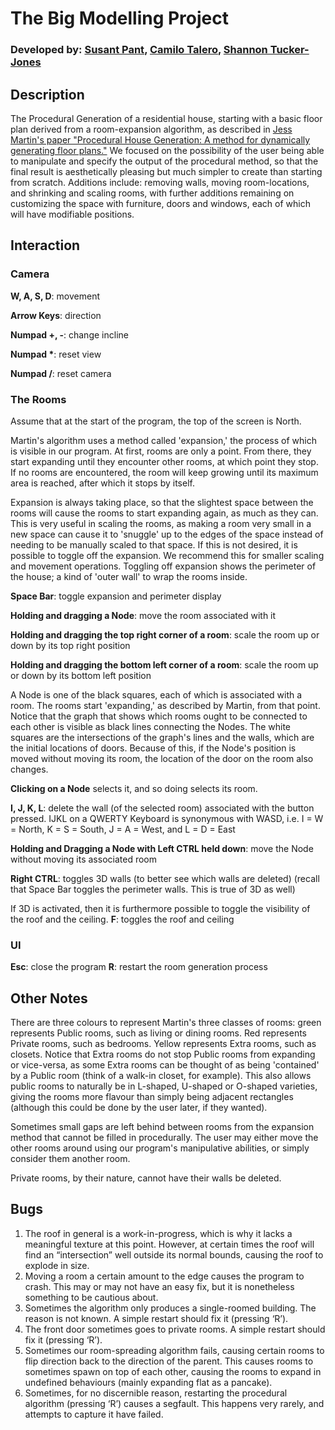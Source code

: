 # The Big Modelling Project
### Developed by: [Susant Pant](https://github.com/susant-pant), [Camilo Talero](https://github.com/Makogan), [Shannon Tucker-Jones](https://github.com/ShannonTJ)
## Description
The Procedural Generation of a residential house, starting with a basic floor plan derived from a room-expansion algorithm, as described in [Jess Martin's paper "Procedural House Generation: A method for dynamically generating floor plans."](http://axon.cs.byu.edu/Dan/673/papers/martin.pdf) We focused on the possibility of the user being able to manipulate and specify the output of the procedural method, so that the final result is aesthetically pleasing but much simpler to create than starting from scratch. Additions include: removing walls, moving room-locations, and shrinking and scaling rooms, with further additions remaining on customizing the space with furniture, doors and windows, each of which will have modifiable positions.

## Interaction
### Camera
__W, A, S, D__: movement

__Arrow Keys__: direction

__Numpad +, -__: change incline

__Numpad *__: reset view

__Numpad /__: reset camera

### The Rooms
Assume that at the start of the program, the top of the screen is North.

Martin's algorithm uses a method called 'expansion,' the process of which is visible in our program. At first, rooms are only a point. From there, they start expanding until they encounter other rooms, at which point they stop. If no rooms are encountered, the room will keep growing until its maximum area is reached, after which it stops by itself.

Expansion is always taking place, so that the slightest space between the rooms will cause the rooms to start expanding again, as much as they can. This is very useful in scaling the rooms, as making a room very small in a new space can cause it to 'snuggle' up to the edges of the space instead of needing to be manually scaled to that space. If this is not desired, it is possible to toggle off the expansion. We recommend this for smaller scaling and movement operations. Toggling off expansion shows the perimeter of the house; a kind of 'outer wall' to wrap the rooms inside.

__Space Bar__: toggle expansion and perimeter display

__Holding and dragging a Node__: move the room associated with it

__Holding and dragging the top right corner of a room__: scale the room up or down by its top right position

__Holding and dragging the bottom left corner of a room__: scale the room up or down by its bottom left position

A Node is one of the black squares, each of which is associated with a room. The rooms start 'expanding,' as described by Martin, from that point. Notice that the graph that shows which rooms ought to be connected to each other is visible as black lines connecting the Nodes. The white squares are the intersections of the graph's lines and the walls, which are the initial locations of doors. Because of this, if the Node's position is moved without moving its room, the location of the door on the room also changes.

__Clicking on a Node__ selects it, and so doing selects its room.

__I, J, K, L__: delete the wall (of the selected room) associated with the button pressed. IJKL on a QWERTY Keyboard is synonymous with WASD, i.e. I = W = North, K = S = South, J = A = West, and L = D = East

__Holding and Dragging a Node with Left CTRL held down__: move the Node without moving its associated room

__Right CTRL__: toggles 3D walls (to better see which walls are deleted) (recall that Space Bar toggles the perimeter walls. This is true of 3D as well)

If 3D is activated, then it is furthermore possible to toggle the visibility of the roof and the ceiling.
__F__: toggles the roof and ceiling

### UI
__Esc__: close the program
__R__: restart the room generation process

## Other Notes
There are three colours to represent Martin's three classes of rooms: green represents Public rooms, such as living or dining rooms. Red represents Private rooms, such as bedrooms. Yellow represents Extra rooms, such as closets. Notice that Extra rooms do not stop Public rooms from expanding or vice-versa, as some Extra rooms can be thought of as being 'contained' by a Public room (think of a walk-in closet, for example). This also allows public rooms to naturally be in L-shaped, U-shaped or O-shaped varieties, giving the rooms more flavour than simply being adjacent rectangles (although this could be done by the user later, if they wanted).

Sometimes small gaps are left behind between rooms from the expansion method that cannot be filled in procedurally. The user may either move the other rooms around using our program's manipulative abilities, or simply consider them another room.

Private rooms, by their nature, cannot have their walls be deleted.

## Bugs
1. The roof in general is a work-in-progress, which is why it lacks a meaningful texture at this point. However, at certain times the roof will find an “intersection” well outside its normal bounds, causing the roof to explode in size.
2. Moving a room a certain amount to the edge causes the program to crash. This may or may not have an easy fix, but it is nonetheless something to be cautious about.
3. Sometimes the algorithm only produces a single-roomed building. The reason is not known. A simple restart should fix it (pressing ‘R’).
4. The front door sometimes goes to private rooms. A simple restart should fix it (pressing ‘R’).
5. Sometimes our room-spreading algorithm fails, causing certain rooms to flip direction back to the direction of the parent. This causes rooms to sometimes spawn on top of each other, causing the rooms to expand in undefined behaviours (mainly expanding flat as a pancake).
6. Sometimes, for no discernible reason, restarting the procedural algorithm (pressing ‘R’) causes a segfault. This happens very rarely, and attempts to capture it have failed.
